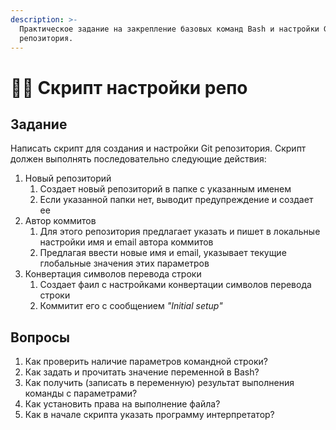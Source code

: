 ```yaml
---
description: >-
  Практическое задание на закрепление базовых команд Bash и настройки Git
  репозитория.
---
```


# 👨‍💻 Скрипт настройки репо

## Задание

Написать скрипт для создания и настройки Git репозитория. Скрипт должен выполнять последовательно следующие действия:

1. Новый репозиторий
   1. Создает новый репозиторий в папке с указанным именем
   2. Если указанной папки нет, выводит предупреждение и создает ее
2. Автор коммитов
   1. Для этого репозитория предлагает указать и пишет в локальные настройки имя и email автора коммитов
   2. Предлагая ввести новые имя и email, указывает текущие глобальные значения этих параметров
3. Конвертация символов перевода строки
   1. Создает фаил с настройками конвертации символов перевода строки
   2. Коммитит его с сообщением _"Initial setup"_ 

## Вопросы

1. Как проверить наличие параметров командной строки?
2. Как задать и прочитать значение переменной в Bash?
3. Как получить \(записать в переменную\) результат выполнения команды с параметрами?
4. Как установить права на выполнение файла?
5. Как в начале скрипта указать программу интерпретатор?



